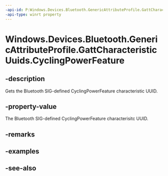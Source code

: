 ```yaml
---
-api-id: P:Windows.Devices.Bluetooth.GenericAttributeProfile.GattCharacteristicUuids.CyclingPowerFeature
-api-type: winrt property
---
```


<!-- Property syntax
public System.Guid CyclingPowerFeature { get; }
-->

# Windows.Devices.Bluetooth.GenericAttributeProfile.GattCharacteristicUuids.CyclingPowerFeature

## -description
Gets the Bluetooth SIG-defined CyclingPowerFeature characteristic UUID.

## -property-value
The Bluetooth SIG-defined CyclingPowerFeature characterisitc UUID.

## -remarks

## -examples

## -see-also
